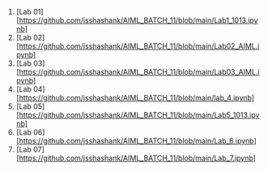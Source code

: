 1. [Lab 01][https://github.com/jsshashank/AIML_BATCH_11/blob/main/Lab1_1013.ipynb]
2. [Lab 02][https://github.com/jsshashank/AIML_BATCH_11/blob/main/Lab02_AIML.ipynb]
3. [Lab 03][https://github.com/jsshashank/AIML_BATCH_11/blob/main/Lab03_AIML.ipynb]
4. [Lab 04][https://github.com/jsshashank/AIML_BATCH_11/blob/main/lab_4.ipynb]
5. [Lab 05][https://github.com/jsshashank/AIML_BATCH_11/blob/main/Lab5_1013.ipynb]
6. [Lab 06][https://github.com/jsshashank/AIML_BATCH_11/blob/main/Lab_6.ipynb]
7. [Lab 07][https://github.com/jsshashank/AIML_BATCH_11/blob/main/Lab_7.ipynb]

